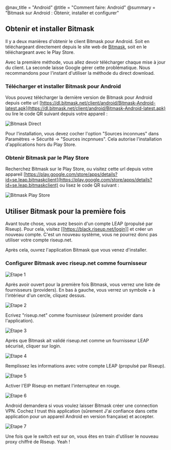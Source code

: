 @nav_title = "Android"
@title = "Comment faire: Android"
@summary = "Bitmask sur Android : Obtenir, installer et configurer"

## Obtenir et installer Bitmask

Il y a deux manières d'obtenir le client Bitmask pour Android. Soit en téléchargeant directement depuis le site web de [Bitmask](https://dl.bitmask.net), soit en le téléchargeant avec le Play Store. 

Avec la première méthode, vous allez devoir télécharger chaque mise à jour du client. La seconde laisse Google gérer cette problématique. Nous recommandons pour l'instant d'utiliser la méthode du direct download.

### Télécharger et installer Bitmask pour Android

Vous pouvez télécharger la dernière version de Bitmask pour Android depuis cette url [https://dl.bitmask.net/client/android/Bitmask-Android-latest.apk](https://dl.bitmask.net/client/android/Bitmask-Android-latest.apk) ou lire le code QR suivant depuis votre appareil :

![Bitmask Direct](Bitmask-direct.png)

Pour l'installation, vous devez cocher l'option "Sources inconnues" dans Paramètres -> Sécurité -> "Sources incpnnues". Cela autorise l'installation d'applications hors du Play Store.

### Obtenir Bitmask par le Play Store

Recherchez Bitmask sur le Play Store, ou visitez cette url depuis votre appareil [https://play.google.com/store/apps/details?id=se.leap.bitmaskclient](https://play.google.com/store/apps/details?id=se.leap.bitmaskclient) ou lisez le code QR suivant : 

![Bitmask Play Store](Bitmask-play.png)

## Utiliser Bitmask pour la première fois

Avant toute chose, vous avez besoin d'un compte LEAP (propulsé par Riseup). Pour cela, visitez [[https://black.riseup.net/login]] et créer un nouveau compte. C'est un nouveau système, vous ne pourrez donc pas utiliser votre compte riseup.net.

Après cela, ouvrez l'application Bitmask que vous venez d'installer.

### Configurer Bitmask avec riseup.net comme fournisseur

![Etape 1](Bitmask-android-3.png)

Après avoir ouvert pour la première fois Bitmask, vous verrez une liste de fournisseurs (providers). En bas à gauche, vous verrez un symbole + à l'intérieur d'un cercle, cliquez dessus.

![Etape 2](Bitmask-android-1.png)

Ecrivez "riseup.net" comme fournisseur (sûrement provider dans l'application).

![Etape 3](Bitmask-android-2.png)

Après que Bitmask ait validé riseup.net comme un fournisseur LEAP sécurisé, cliquer sur login.

![Etape 4](Bitmask-android-4.png)

Remplissez les informations avec votre compte LEAP (propulsé par Riseup).

![Etape 5](Bitmask-android-5.png)

Activer l'EIP Riseup en mettant l'interrupteur en rouge.

![Etape 6](Bitmask-android-6.png)

Android demandera si vous voulez laisser Bitmask créer une connection VPN. Cochez I trust this application (sûrement J'ai confiance dans cette application pour un appareil Android en version française) et accepter.

![Etape 7](Bitmask-android-7.png)

Une fois que le switch est sur on, vous êtes en train d'utiliser le nouveau proxy chiffré de Riseup. Yeah !
